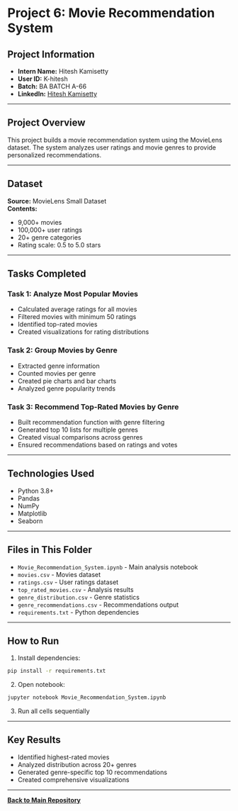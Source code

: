 # Project 6: Movie Recommendation System

## Project Information
- **Intern Name:** Hitesh Kamisetty
- **User ID:** K-hitesh
- **Batch:** BA BATCH A-66
- **LinkedIn:** [Hitesh Kamisetty](https://www.linkedin.com/in/hiteshkamisetty11/)

---

## Project Overview

This project builds a movie recommendation system using the MovieLens dataset. The system analyzes user ratings and movie genres to provide personalized recommendations.

---

## Dataset

**Source:** MovieLens Small Dataset  
**Contents:**
- 9,000+ movies
- 100,000+ user ratings
- 20+ genre categories
- Rating scale: 0.5 to 5.0 stars

---

## Tasks Completed

### Task 1: Analyze Most Popular Movies
- Calculated average ratings for all movies
- Filtered movies with minimum 50 ratings
- Identified top-rated movies
- Created visualizations for rating distributions

### Task 2: Group Movies by Genre
- Extracted genre information
- Counted movies per genre
- Created pie charts and bar charts
- Analyzed genre popularity trends

### Task 3: Recommend Top-Rated Movies by Genre
- Built recommendation function with genre filtering
- Generated top 10 lists for multiple genres
- Created visual comparisons across genres
- Ensured recommendations based on ratings and votes

---

## Technologies Used

- Python 3.8+
- Pandas
- NumPy
- Matplotlib
- Seaborn

---

## Files in This Folder

- `Movie_Recommendation_System.ipynb` - Main analysis notebook
- `movies.csv` - Movies dataset
- `ratings.csv` - User ratings dataset
- `top_rated_movies.csv` - Analysis results
- `genre_distribution.csv` - Genre statistics
- `genre_recommendations.csv` - Recommendations output
- `requirements.txt` - Python dependencies

---

## How to Run

1. Install dependencies:
```bash
pip install -r requirements.txt
```

2. Open notebook:
```bash
jupyter notebook Movie_Recommendation_System.ipynb
```

3. Run all cells sequentially

---

## Key Results

- Identified highest-rated movies
- Analyzed distribution across 20+ genres
- Generated genre-specific top 10 recommendations
- Created comprehensive visualizations

---

**[Back to Main Repository](../README.md)**
